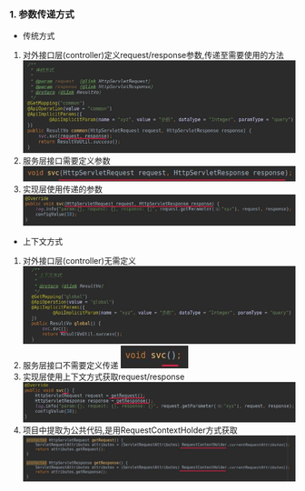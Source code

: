 ### 1. 参数传递方式

* 传统方式
1. 对外接口层(controller)定义request/response参数,传递至需要使用的方法  
![controller](images/controller-param-common.jpg)
2. 服务层接口需要定义参数
![service](images/service-param-common.jpg)
3. 实现层使用传递的参数
![impl](images/impl-param-common.jpg)

* 上下文方式
1. 对外接口层(controller)无需定义
![controller](images/controller-param-global.jpg)
2. 服务层接口不需要定义传递
![service](images/service-param-global.jpg)
3. 实现层使用上下文方式获取request/response
![impl](images/impl-param-global.jpg)
4. 项目中提取为公共代码,是用RequestContextHolder方式获取
![core](images/impl-param-global-core.jpg)
